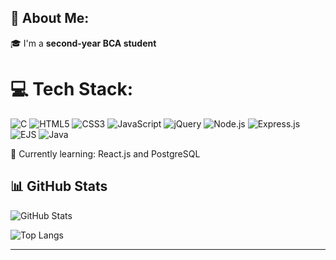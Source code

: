 ## 💫 About Me:


🎓 I'm a **second-year BCA student** 



# 💻 Tech Stack:

![C](https://img.shields.io/badge/C-00599C?style=for-the-badge&logo=c&logoColor=white)
![HTML5](https://img.shields.io/badge/html5-%23E34F26.svg?style=for-the-badge&logo=html5&logoColor=white)
![CSS3](https://img.shields.io/badge/css3-%231572B6.svg?style=for-the-badge&logo=css3&logoColor=white)
![JavaScript](https://img.shields.io/badge/javascript-%23323330.svg?style=for-the-badge&logo=javascript&logoColor=%23F7DF1E)
![jQuery](https://img.shields.io/badge/jquery-%230769AD.svg?style=for-the-badge&logo=jquery&logoColor=white)
![Node.js](https://img.shields.io/badge/node.js-6DA55F?style=for-the-badge&logo=node.js&logoColor=white)
![Express.js](https://img.shields.io/badge/express.js-%23404d59.svg?style=for-the-badge&logo=express&logoColor=%2361DAFB)
![EJS](https://img.shields.io/badge/EJS-FFFFFF?style=for-the-badge&logo=EJS&logoColor=black)
![Java](https://img.shields.io/badge/java-%23ED8B00.svg?style=for-the-badge&logo=java&logoColor=white)

🌱 Currently learning: React.js and PostgreSQL


## 📊 GitHub Stats

![GitHub Stats](https://github-readme-stats.vercel.app/api?username=Paade7&show_icons=true&theme=tokyonight)

![Top Langs](https://github-readme-stats.vercel.app/api/top-langs/?username=Paade7&layout=compact&theme=tokyonight)




---

